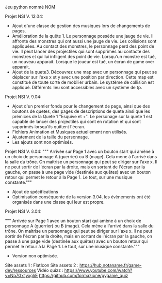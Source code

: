 Jeu python nommé NOM

Projet NSI V. 12.04:
- Ajout d'une classe de gestion des musiques lors de changements de pages.
- Amélioration de la quête 1. Le personnage possède une jauge de vie. Il affronte des monstres qui ont aussi une jauge de vie. Les collisions sont appliquées. Au contact des monstres, le personnage perd des point de vie. Il peut lancer des projectiles qui sont supprimés au contacte des monstres et qui lui infligent des point de vie. Lorsqu'un monstre est tué, un nouveau apparait. Lorsque le joueur est tué, un écran de game over apparait.
- Ajout de la quete3. Découvrez une map avec un personnage qui peut se déplacer sur l'axe x et y avec une position par direction. Cette map est constitué de toute sorte de mobilier urbain. Le système de collision est appliqué. Différents lieu sont accessibles avec un système de tp.

Projet NSI V. 9.04:
- Ajout d'un premier fondu pour le changement de page, ainsi que des boutons de quetes, des pages de descriptions de quete ainsi que les prémices de la Quete 1 "Esquive
et +". Le personage sur la quete 1 est capable de lancer des projectiles qui sont en rotation et qui sont supprimés lorsqu'ils quittent l'écran.
- Fichiers Animation et Musiques actuellement non utilisés.
- Ajustement de la taille du personnage.
- Les ajouts sont non optimisés.

Projet NSI V. 6.04:
""" Arrivée sur Page 1 avec un bouton start qui amène à un choix de personnage A (guerrier) ou B (mage). Cela mène à l'arrivé dans la salle du trône. On maitrise un
personnage qui peut se diriger sur l'axe x. Il ne peut sortir de l'écran par la droite, mais en sortant de l'écran par la gauche, on passe à une page vide (destinée aux
quêtes) avec un bouton retour qui permet le retour à la Page 1. Le tout, sur une musique constante."""
- Ajout de spécifications
- Optimisation conséquente de la version 3.04, les évènements ont été organisés dans une classe qui leur est propre.

Projet NSI V. 3.04:

""" Arrivée sur Page 1 avec un bouton start qui amène à un choix de personnage A (guerrier) ou B (mage). Cela mène à l'arrivé dans la salle du trône. On maitrise un
personnage qui peut se diriger sur l'axe x. Il ne peut sortir de l'écran par la droite, mais en sortant de l'écran par la gauche, on passe à une page vide (destinée aux
quêtes) avec un bouton retour qui permet le retour à la Page 1. Le tout, sur une musique constante."""
- Version non optimisée.

Site assets 1 : FlatIcon
Site assets 2 : https://hub.notaname.fr/game-dev/ressources
Vidéo quizz : https://www.youtube.com/watch?v=Nb7Gx1yxghE
https://github.com/formazione/pygame_quiz
